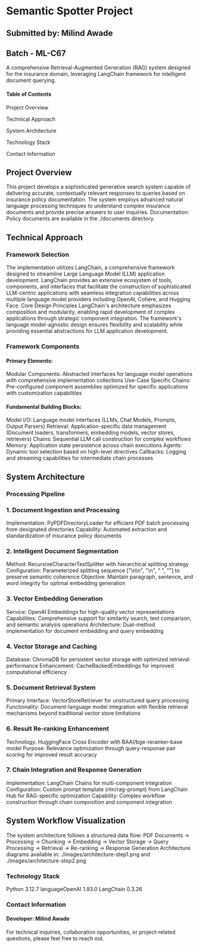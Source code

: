 # Semantic Spotter Project 
## Submitted by: Milind Awade 
## Batch - ML-C67

A comprehensive Retrieval-Augmented Generation (RAG) system designed for the insurance domain, leveraging LangChain framework for intelligent document querying.

#### Table of Contents

Project Overview

Technical Approach

System Architecture

Technology Stack

Contact Information

## Project Overview
This project develops a sophisticated generative search system capable of delivering accurate, contextually relevant responses to queries based on insurance policy documentation. The system employs advanced natural language processing techniques to understand complex insurance documents and provide precise answers to user inquiries.
Documentation: Policy documents are available in the ./documents directory.

## Technical Approach
### Framework Selection
The implementation utilizes LangChain, a comprehensive framework designed to streamline Large Language Model (LLM) application development. LangChain provides an extensive ecosystem of tools, components, and interfaces that facilitate the construction of sophisticated LLM-centric applications with seamless integration capabilities across multiple language model providers including OpenAI, Cohere, and Hugging Face.
Core Design Principles
LangChain's architecture emphasizes composition and modularity, enabling rapid development of complex applications through strategic component integration. The framework's language model-agnostic design ensures flexibility and scalability while providing essential abstractions for LLM application development.

### Framework Components

#### Primary Elements:
Modular Components: Abstracted interfaces for language model operations with comprehensive implementation collections
Use-Case Specific Chains: Pre-configured component assemblies optimized for specific applications with customization capabilities

#### Fundamental Building Blocks:

Model I/O: Language model interfaces (LLMs, Chat Models, Prompts, Output Parsers)
Retrieval: Application-specific data management (Document loaders, transformers, embedding models, vector stores, retrievers)
Chains: Sequential LLM call construction for complex workflows
Memory: Application state persistence across chain executions
Agents: Dynamic tool selection based on high-level directives
Callbacks: Logging and streaming capabilities for intermediate chain processes

## System Architecture
### Processing Pipeline

### 1. Document Ingestion and Processing

Implementation: PyPDFDirectoryLoader for efficient PDF batch processing from designated directories
Capability: Automated extraction and standardization of insurance policy documents

### 2. Intelligent Document Segmentation

Method: RecursiveCharacterTextSplitter with hierarchical splitting strategy
Configuration: Parameterized splitting sequence ["\n\n", "\n", " ", ""] to preserve semantic coherence
Objective: Maintain paragraph, sentence, and word integrity for optimal embedding generation

### 3. Vector Embedding Generation

Service: OpenAI Embeddings for high-quality vector representations
Capabilities: Comprehensive support for similarity search, text comparison, and semantic analysis operations
Architecture: Dual-method implementation for document embedding and query embedding

### 4. Vector Storage and Caching

Database: ChromaDB for persistent vector storage with optimized retrieval performance
Enhancement: CacheBackedEmbeddings for improved computational efficiency

### 5. Document Retrieval System

Primary Interface: VectorStoreRetriever for unstructured query processing
Functionality: Document-language model integration with flexible retrieval mechanisms beyond traditional vector store limitations

### 6. Result Re-ranking Enhancement

Technology: HuggingFace Cross Encoder with BAAI/bge-reranker-base model
Purpose: Relevance optimization through query-response pair scoring for improved result accuracy

### 7. Chain Integration and Response Generation

Implementation: LangChain Chains for multi-component integration
Configuration: Custom prompt template (rlm/rag-prompt) from LangChain Hub for RAG-specific optimization
Capability: Complex workflow construction through chain composition and component integration

## System Workflow Visualization
The system architecture follows a structured data flow:
PDF Documents → Processing → Chunking → Embedding → Vector Storage → 
Query Processing → Retrieval → Re-ranking → Response Generation
Architecture diagrams available in: ./images/architecture-step1.png and ./images/architecture-step2.png

### Technology Stack
Python 3.12.7
languageOpenAI 1.93.0
LangChain 0.3.26


### Contact Information
#### Developer: Milind Awade
For technical inquiries, collaboration opportunities, or project-related questions, please feel free to reach out.
